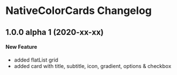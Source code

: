 # NativeColorCards Changelog

## 1.0.0 alpha 1 (2020-xx-xx)

#### New Feature

- added flatList grid
- added card with title, subtitle, icon, gradient, options & checkbox
